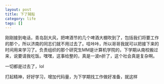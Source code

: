 ```yaml
--- 
layout: post
title: 下了贼船
category: life
tags: []
---
```

刚刚接到电话，青岛刮大风，把啤酒节的几个啤酒大棚吹到了，包括我们将要工作的那个，所以济南的同志们就不用过去了。哇咔咔，所以哥哥我就可以把接下来的时间用来学习了。负责组织的那个研究生MM是计算机学院的，下学期从南校搬过来，说要请我吃饭。嘿嘿，这事给整的，真是一波n折了，这个社会真是复杂啊。

一切都是过去了，lol

打起精神，好好学习，增加代码量，为下学期找工作做好准备，就这样
